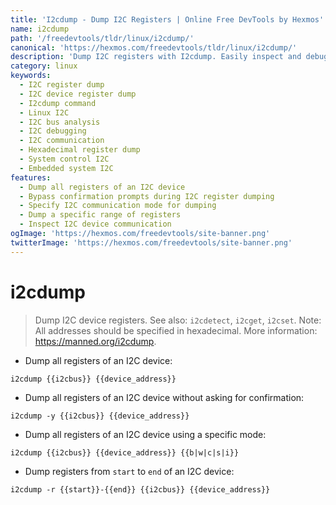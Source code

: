 ```yaml
---
title: 'I2cdump - Dump I2C Registers | Online Free DevTools by Hexmos'
name: i2cdump
path: '/freedevtools/tldr/linux/i2cdump/'
canonical: 'https://hexmos.com/freedevtools/tldr/linux/i2cdump/'
description: 'Dump I2C registers with I2cdump. Easily inspect and debug I2C device communication. Free online tool, no registration required.'
category: linux
keywords:
  - I2C register dump
  - I2C device register dump
  - I2cdump command
  - Linux I2C
  - I2C bus analysis
  - I2C debugging
  - I2C communication
  - Hexadecimal register dump
  - System control I2C
  - Embedded system I2C
features:
  - Dump all registers of an I2C device
  - Bypass confirmation prompts during I2C register dumping
  - Specify I2C communication mode for dumping
  - Dump a specific range of registers
  - Inspect I2C device communication
ogImage: 'https://hexmos.com/freedevtools/site-banner.png'
twitterImage: 'https://hexmos.com/freedevtools/site-banner.png'
---
```


# i2cdump

> Dump I2C device registers.
> See also: `i2cdetect`, `i2cget`, `i2cset`.
> Note: All addresses should be specified in hexadecimal.
> More information: <https://manned.org/i2cdump>.

- Dump all registers of an I2C device:

`i2cdump {{i2cbus}} {{device_address}}`

- Dump all registers of an I2C device without asking for confirmation:

`i2cdump -y {{i2cbus}} {{device_address}}`

- Dump all registers of an I2C device using a specific mode:

`i2cdump {{i2cbus}} {{device_address}} {{b|w|c|s|i}}`

- Dump registers from `start` to `end` of an I2C device:

`i2cdump -r {{start}}-{{end}} {{i2cbus}} {{device_address}}`
